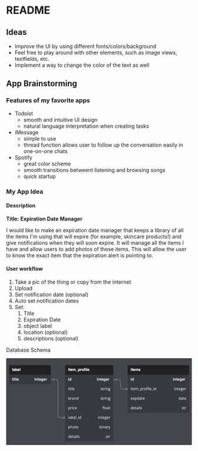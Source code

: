 #  README

## Ideas

- Improve the UI by using different fonts/colors/background
- Feel free to play around with other elements, such as image views, textfields, etc.
- Implement a way to change the color of the text as well

## App Brainstorming

### Features of my favorite apps

- Todoist
    - smooth and intuitive UI design
    - natural language interpretation when creating tasks
- iMessage
    - simple to use
    - thread function allows user to follow up the conversation easily in one-on-one chats
- Spotify
    - great color scheme
    - smooth transitions betweent listening and browsing songs
    - quick startup 

### My App Idea
#### Description
**Title: Expiration Date Manager**

I would like to make an expiration date manager that keeps a library of all the items I'm using that will expire (for example, skincare products!) and give notifications when they will soon expire. It will manage all the items I have and allow users to add photos of these items. This will allow the user to know the exact item that the expiration alert is pointing to. 

#### User workflow
1. Take a pic of the thing or copy from the internet
2. Upload
4. Set notification date (optional)
5. Auto set notification dates
6. Set:
    1. Title
    2. Expiration Date
    3. object label
    4. location (optional)
    5. descriptions (optional)

Database Schema

![](/db-schema.png)
